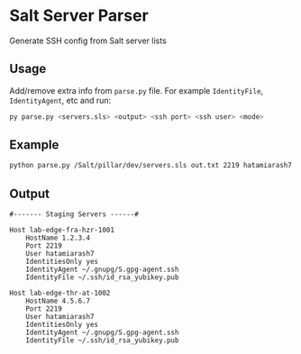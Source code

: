 # Salt Server Parser

Generate SSH config from Salt server lists

## Usage

Add/remove extra info from `parse.py` file. For example `IdentityFile`, `IdentityAgent`, etc and run:

```bash
py parse.py <servers.sls> <output> <ssh port> <ssh user> <mode>
```

## Example

```bash
python parse.py /Salt/pillar/dev/servers.sls out.txt 2219 hatamiarash7 Staging
```

## Output

```text
#------- Staging Servers ------#

Host lab-edge-fra-hzr-1001
    HostName 1.2.3.4
    Port 2219
    User hatamiarash7
    IdentitiesOnly yes
    IdentityAgent ~/.gnupg/S.gpg-agent.ssh
    IdentityFile ~/.ssh/id_rsa_yubikey.pub

Host lab-edge-thr-at-1002
    HostName 4.5.6.7
    Port 2219
    User hatamiarash7
    IdentitiesOnly yes
    IdentityAgent ~/.gnupg/S.gpg-agent.ssh
    IdentityFile ~/.ssh/id_rsa_yubikey.pub
```
